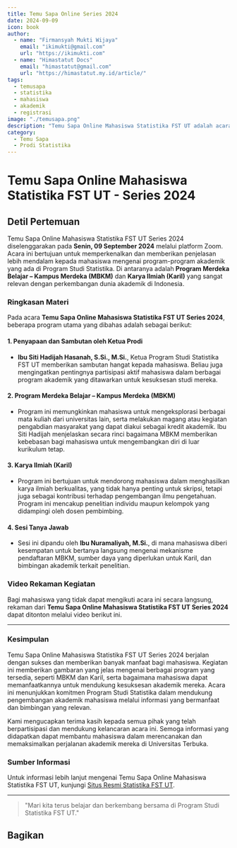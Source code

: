 ```yaml
--- 
title: Temu Sapa Online Series 2024
date: 2024-09-09
icon: book
author:
  - name: "Firmansyah Mukti Wijaya"
    email: "ikimukti@gmail.com"
    url: "https://ikimukti.com"
  - name: "Himastatut Docs"
    email: "himastatut@gmail.com"
    url: "https://himastatut.my.id/article/"
tags:
  - temusapa
  - statistika
  - mahasiswa
  - akademik
  - registrasi
image: "./temusapa.png"
description: "Temu Sapa Online Mahasiswa Statistika FST UT adalah acara daring untuk memberikan informasi penting kepada mahasiswa mengenai kebijakan akademik, prosedur registrasi, dan hal-hal yang perlu diketahui selama studi."
category:
  - Temu Sapa
  - Prodi Statistika
--- 
```


# Temu Sapa Online Mahasiswa Statistika FST UT - Series 2024

## Detil Pertemuan

Temu Sapa Online Mahasiswa Statistika FST UT Series 2024 diselenggarakan pada **Senin, 09 September 2024** melalui platform Zoom. Acara ini bertujuan untuk memperkenalkan dan memberikan penjelasan lebih mendalam kepada mahasiswa mengenai program-program akademik yang ada di Program Studi Statistika. Di antaranya adalah **Program Merdeka Belajar – Kampus Merdeka (MBKM)** dan **Karya Ilmiah (Karil)** yang sangat relevan dengan perkembangan dunia akademik di Indonesia.

### Ringkasan Materi

Pada acara **Temu Sapa Online Mahasiswa Statistika FST UT Series 2024**, beberapa program utama yang dibahas adalah sebagai berikut:

#### 1. **Penyapaan dan Sambutan oleh Ketua Prodi**
   - **Ibu Siti Hadijah Hasanah, S.Si., M.Si.**, Ketua Program Studi Statistika FST UT memberikan sambutan hangat kepada mahasiswa. Beliau juga mengingatkan pentingnya partisipasi aktif mahasiswa dalam berbagai program akademik yang ditawarkan untuk kesuksesan studi mereka.

#### 2. **Program Merdeka Belajar – Kampus Merdeka (MBKM)**
   - Program ini memungkinkan mahasiswa untuk mengeksplorasi berbagai mata kuliah dari universitas lain, serta melakukan magang atau kegiatan pengabdian masyarakat yang dapat diakui sebagai kredit akademik. Ibu Siti Hadijah menjelaskan secara rinci bagaimana MBKM memberikan kebebasan bagi mahasiswa untuk mengembangkan diri di luar kurikulum tetap.

#### 3. **Karya Ilmiah (Karil)**
   - Program ini bertujuan untuk mendorong mahasiswa dalam menghasilkan karya ilmiah berkualitas, yang tidak hanya penting untuk skripsi, tetapi juga sebagai kontribusi terhadap pengembangan ilmu pengetahuan. Program ini mencakup penelitian individu maupun kelompok yang didampingi oleh dosen pembimbing.

#### 4. **Sesi Tanya Jawab**
   - Sesi ini dipandu oleh **Ibu Nuramaliyah, M.Si.**, di mana mahasiswa diberi kesempatan untuk bertanya langsung mengenai mekanisme pendaftaran MBKM, sumber daya yang diperlukan untuk Karil, dan bimbingan akademik terkait penelitian.

### Video Rekaman Kegiatan

Bagi mahasiswa yang tidak dapat mengikuti acara ini secara langsung, rekaman dari **Temu Sapa Online Mahasiswa Statistika FST UT Series 2024** dapat ditonton melalui video berikut ini.

<VidStack
  src="youtube/dv7B2NkdVhU"
  title="Temu Sapa Online Mahasiswa Statistika FST UT Series 2024"
/>

--- 

### Kesimpulan

Temu Sapa Online Mahasiswa Statistika FST UT Series 2024 berjalan dengan sukses dan memberikan banyak manfaat bagi mahasiswa. Kegiatan ini memberikan gambaran yang jelas mengenai berbagai program yang tersedia, seperti MBKM dan Karil, serta bagaimana mahasiswa dapat memanfaatkannya untuk mendukung kesuksesan akademik mereka. Acara ini menunjukkan komitmen Program Studi Statistika dalam mendukung pengembangan akademik mahasiswa melalui informasi yang bermanfaat dan bimbingan yang relevan.

Kami mengucapkan terima kasih kepada semua pihak yang telah berpartisipasi dan mendukung kelancaran acara ini. Semoga informasi yang didapatkan dapat membantu mahasiswa dalam merencanakan dan memaksimalkan perjalanan akademik mereka di Universitas Terbuka.

### Sumber Informasi

Untuk informasi lebih lanjut mengenai Temu Sapa Online Mahasiswa Statistika FST UT, kunjungi [Situs Resmi Statistika FST UT](https://statistika-fst.ut.ac.id).

--- 

> "Mari kita terus belajar dan berkembang bersama di Program Studi Statistika FST UT."


## Bagikan
<Share colorful />
<GitContributors />
<GitChangelog />